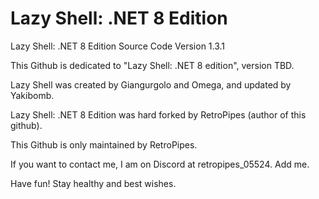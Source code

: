 # Lazy Shell: .NET 8 Edition
Lazy Shell: .NET 8 Edition Source Code
Version 1.3.1

This Github is dedicated to "Lazy Shell: .NET 8 edition", version TBD.

Lazy Shell was created by Giangurgolo and Omega, and updated by Yakibomb.

Lazy Shell: .NET 8 Edition was hard forked by RetroPipes (author of this github).

This Github is only maintained by RetroPipes.

If you want to contact me, I am on Discord at retropipes_05524. Add me.

Have fun! Stay healthy and best wishes.
